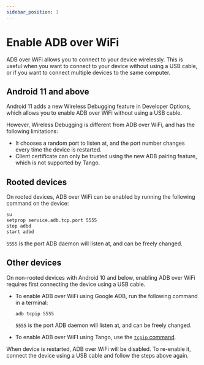 ```yaml
---
sidebar_position: 1
---
```


# Enable ADB over WiFi

ADB over WiFi allows you to connect to your device wirelessly. This is useful when you want to connect to your device without using a USB cable, or if you want to connect multiple devices to the same computer.

## Android 11 and above

Android 11 adds a new Wireless Debugging feature in Developer Options, which allows you to enable ADB over WiFi without using a USB cable.

However, Wireless Debugging is different from ADB over WiFi, and has the following limitations:

* It chooses a random port to listen at, and the port number changes every time the device is restarted.
* Client certificate can only be trusted using the new ADB pairing feature, which is not supported by Tango.

## Rooted devices

On rooted devices, ADB over WiFi can be enabled by running the following command on the device:

```sh
su
setprop service.adb.tcp.port 5555
stop adbd
start adbd
```

`5555` is the port ADB daemon will listen at, and can be freely changed.

## Other devices

On non-rooted devices with Android 10 and below, enabling ADB over WiFi requires first connecting the device using a USB cable.

- To enable ADB over WiFi using Google ADB, run the following command in a terminal:

  ```sh
  adb tcpip 5555
  ```

  `5555` is the port ADB daemon will listen at, and can be freely changed.

- To enable ADB over WiFI using Tango, use the [`tcpip` command](../../api/tcpip.mdx).

When device is restarted, ADB over WiFi will be disabled. To re-enable it, connect the device using a USB cable and follow the steps above again.
